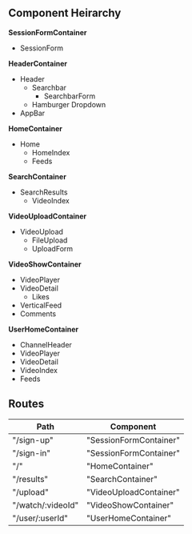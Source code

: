 ## Component Heirarchy

**SessionFormContainer**
  - SessionForm

**HeaderContainer**
  - Header
    + Searchbar
      - SearchbarForm
    + Hamburger Dropdown
  - AppBar

**HomeContainer**
  - Home
    + HomeIndex
    + Feeds

**SearchContainer**
  - SearchResults
    + VideoIndex

**VideoUploadContainer**
  - VideoUpload
    + FileUpload
    + UploadForm

**VideoShowContainer**
  - VideoPlayer
  - VideoDetail
    + Likes
  - VerticalFeed
  - Comments

**UserHomeContainer**
  - ChannelHeader
  - VideoPlayer
  - VideoDetail
  - VideoIndex
  - Feeds



## Routes
| Path | Component |
|------|-----------|
| "/sign-up" | "SessionFormContainer" |
| "/sign-in" | "SessionFormContainer" |
| "/" | "HomeContainer" |
| "/results" | "SearchContainer" |
| "/upload" | "VideoUploadContainer" |
| "/watch/:videoId" | "VideoShowContainer" |
| "/user/:userId" | "UserHomeContainer" |
